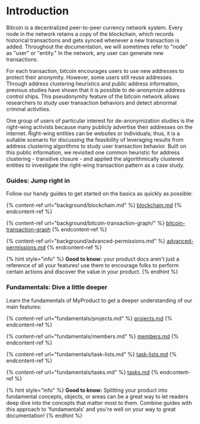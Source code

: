 # Introduction

Bitcoin is a decentralized peer-to-peer currency network system. Every node in the network retains a copy of the blockchain, which records historical transactions and gets synced whenever a new transaction is added. Throughout the documentation, we will sometimes refer to "node" as "user" or "entity." In the network, any user can generate new transactions.

For each transaction, bitcoin encourages users to use new addresses to protect their anonymity. However, some users still reuse addresses. Through address clustering heuristics and public address information, previous studies have shown that it is possible to de-anonymize address control ships. This pseudonymity feature of the bitcoin network allows researchers to study user transaction behaviors and detect abnormal criminal activities.

One group of users of particular interest for de-anonymization studies is the right-wing activists because many publicly advertise their addresses on the internet. Right-wing entities can be websites or individuals; thus, it is a suitable scenario for discussing the feasibility of leveraging results from address clustering algorithms to study user transaction behavior. Built on this public information, we revisited one common heuristic for address clustering - transitive closure - and applied the algorithmically clustered entities to investigate the right-wing transaction pattern as a case study.

### Guides: Jump right in

Follow our handy guides to get started on the basics as quickly as possible:

{% content-ref url="background/blockchain.md" %}
[blockchain.md](background/blockchain.md)
{% endcontent-ref %}

{% content-ref url="background/bitcoin-transaction-graph/" %}
[bitcoin-transaction-graph](background/bitcoin-transaction-graph/)
{% endcontent-ref %}

{% content-ref url="background/advanced-permissions.md" %}
[advanced-permissions.md](background/advanced-permissions.md)
{% endcontent-ref %}

{% hint style="info" %}
**Good to know:** your product docs aren't just a reference of all your features! use them to encourage folks to perform certain actions and discover the value in your product.
{% endhint %}

### Fundamentals: Dive a little deeper

Learn the fundamentals of MyProduct to get a deeper understanding of our main features:

{% content-ref url="fundamentals/projects.md" %}
[projects.md](fundamentals/projects.md)
{% endcontent-ref %}

{% content-ref url="fundamentals/members.md" %}
[members.md](fundamentals/members.md)
{% endcontent-ref %}

{% content-ref url="fundamentals/task-lists.md" %}
[task-lists.md](fundamentals/task-lists.md)
{% endcontent-ref %}

{% content-ref url="fundamentals/tasks.md" %}
[tasks.md](fundamentals/tasks.md)
{% endcontent-ref %}

{% hint style="info" %}
**Good to know:** Splitting your product into fundamental concepts, objects, or areas can be a great way to let readers deep dive into the concepts that matter most to them. Combine guides with this approach to 'fundamentals' and you're well on your way to great documentation!
{% endhint %}

